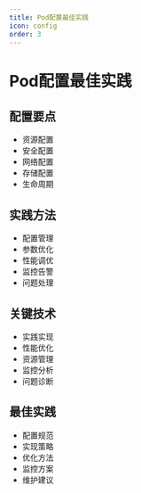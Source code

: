 ```yaml
---
title: Pod配置最佳实践
icon: config
order: 3
---
```


# Pod配置最佳实践

## 配置要点
- 资源配置
- 安全配置
- 网络配置
- 存储配置
- 生命周期

## 实践方法
- 配置管理
- 参数优化
- 性能调优
- 监控告警
- 问题处理

## 关键技术
- 实践实现
- 性能优化
- 资源管理
- 监控分析
- 问题诊断

## 最佳实践
- 配置规范
- 实现策略
- 优化方法
- 监控方案
- 维护建议
